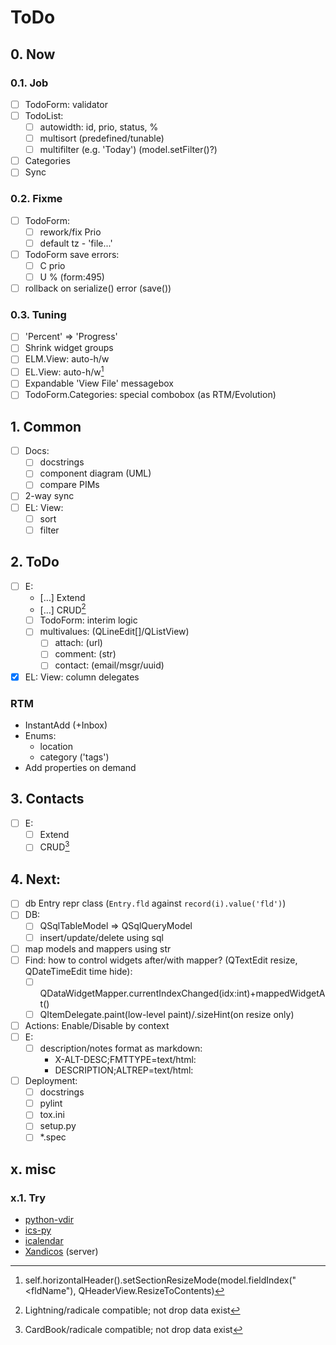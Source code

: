 # ToDo

## 0. Now

### 0.1. Job
- [ ] TodoForm: validator
- [ ] TodoList:
  - [ ] autowidth: id, prio, status, %
  - [ ] multisort (predefined/tunable)
  - [ ] multifilter (e.g. 'Today') (model.setFilter()?)
- [ ] Categories
- [ ] Sync

### 0.2. Fixme
- [ ] TodoForm:
  - [ ] rework/fix Prio
  - [ ] default tz - 'file...'
- [ ] TodoForm save errors:
  - [ ] C prio
  - [ ] U % (form:495)
- [ ] rollback on serialize() error (save())

### 0.3. Tuning
- [ ] 'Percent' => 'Progress'
- [ ] Shrink widget groups
- [ ] ELM.View: auto-h/w
- [ ] EL.View: auto-h/w[^1]
- [ ] Expandable 'View File' messagebox
- [ ] TodoForm.Categories: special combobox (as RTM/Evolution)

## 1. Common
- [ ] Docs:
  - [ ] docstrings
  - [ ] component diagram (UML)
  - [ ] compare PIMs
- [ ] 2-way sync
- [ ] EL: View:
  - [ ] sort
  - [ ] filter

## 2. ToDo
- [ ] E:
  - […] Extend
  - […] CRUD[^2]
  - [ ] TodoForm: interim logic
  - [ ] multivalues: (QLineEdit[]/QListView)
     - [ ] attach: (url)
     - [ ] comment: (str)
     - [ ] contact: (email/msgr/uuid)
- [x] EL: View: column delegates

### RTM
- InstantAdd (+Inbox)
- Enums:
  - location
  - category ('tags')
- Add properties on demand

## 3. Contacts
- [ ] E:
  - [ ] Extend
  - [ ] CRUD[^3]

## 4. Next:
- [ ] db Entry repr class (`Entry.fld` against `record(i).value('fld')`)
- [ ] DB:
  - [ ] QSqlTableModel => QSqlQueryModel
  - [ ] insert/update/delete using sql
- [ ] map models and mappers using str
- [ ] Find: how to control widgets after/with mapper? (QTextEdit resize, QDateTimeEdit time hide):
  - [ ] QDataWidgetMapper.currentIndexChanged(idx:int)+mappedWidgetAt()
  - [ ] QItemDelegate.paint(low-level paint)/.sizeHint(on resize only)
- [ ] Actions: Enable/Disable by context
- [ ] E:
  - [ ] description/notes format as markdown:
     - X-ALT-DESC;FMTTYPE=text/html:
     - DESCRIPTION;ALTREP=text/html:
- [ ] Deployment:
  - [ ] docstrings
  - [ ] pylint
  - [ ] tox.ini
  - [ ] setup.py
  - [ ] \*.spec

## x. misc

### x.1. Try
- [python-vdir](https://github.com/pimutils/python-vdir)
- [ics-py](https://github.com/ics-py/ics-py/)
- [icalendar](https://github.com/collective/icalendar/)
- [Xandicos](https://github.com/jelmer/xandikos) (server)

[^1]: self.horizontalHeader().setSectionResizeMode(model.fieldIndex("<fldName"), QHeaderView.ResizeToContents)
[^2]: Lightning/radicale compatible; not drop data exist
[^3]: CardBook/radicale compatible; not drop data exist

